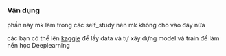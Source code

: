  ### Vận dụng 
 
  phần này mk làm trong các self_study nên mk không cho vào đây nữa 
 
 các bạn có thể lên [kaggle](https://www.kaggle.com/) để lấy data và tự xây dựng model và train để làm nền học Deeplearning 
